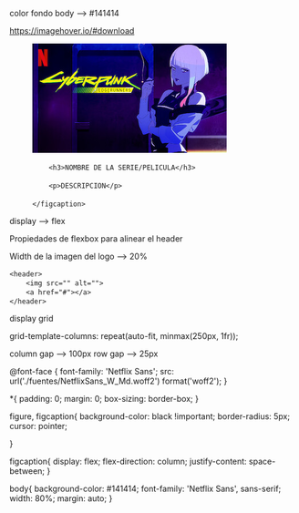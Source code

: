 color fondo body --> #141414

<!-- LIBRERIA PARA HACER EFECTOS EN LAS IMAGENES (en el link estan los efectos) -->

https://imagehover.io/#download

<!-- COPIAR Y PEGAR DENTRO DE HEAD -->
<link rel="stylesheet" href="https://cdnjs.cloudflare.com/ajax/libs/imagehover.css/2.0.0/css/imagehover.min.css">

<!-- Copiar a partir de 'CARD' hasta </figure> -->

<!-- CARD -->
<figure class="imghvr-flip-diag-1">
        <!-- IMAGEN -->
    <img src="./images/cyberpunk.jpg">
        <!-- TEXTO -->
    <figcaption>
        
        <h3>NOMBRE DE LA SERIE/PELICULA</h3>

        <p>DESCRIPCION</p>

    </figcaption>
</figure>


<!-- Estilos HEADER -->
display --> flex

Propiedades de flexbox para alinear el header

Width de la imagen del logo --> 20%

<!-- AYUDA: El header del html deberia quedar asi -->
    <header>
        <img src="" alt="">
        <a href="#"></a>
    </header>


<!-- Estilos MAIN -->
display grid

grid-template-columns: repeat(auto-fit, minmax(250px, 1fr));

column gap --> 100px
row gap --> 25px



<!-- COPIAR Y PEGAR EN STYLE.CSS -->
@font-face {
    font-family: 'Netflix Sans';
    src: url('./fuentes/NetflixSans_W_Md.woff2') format('woff2');
}

*{
    padding: 0;
    margin: 0;
    box-sizing: border-box;
}

figure, figcaption{
    background-color: black !important;
    border-radius: 5px;
    cursor: pointer;

}

figcaption{
    display: flex;
    flex-direction: column;
    justify-content: space-between;
}

body{
    background-color: #141414;
    font-family: 'Netflix Sans', sans-serif;
    width: 80%;
    margin: auto;
}